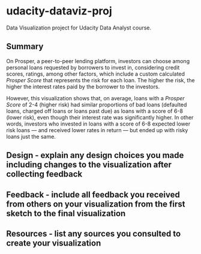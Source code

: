 # udacity-dataviz-proj
Data Visualization project for Udacity Data Analyst course.

## Summary

On Prosper, a peer-to-peer lending platform, investors can choose among personal loans requested by borrowers to invest in, considering credit scores, ratings, among other factors, which include a custom calculated *Prosper Score* that represents the risk for each loan. The higher the risk, the higher the interest rates paid by the borrower to the investors.

However, this visualization shows that, on average, loans with a *Prosper Score* of 2-4 (higher risk) had similar proportions of bad loans (defaulted loans, charged off loans or loans past due) as loans with a score of 6-8 (lower risk), even though their interest rate was significantly higher. In other words, investors who invested in loans with a score of 6-8 expected lower risk loans — and received lower rates in return — but ended up with risky loans just the same.

## Design - explain any design choices you made including changes to the visualization after collecting feedback

## Feedback - include all feedback you received from others on your visualization from the first sketch to the final visualization

## Resources - list any sources you consulted to create your visualization